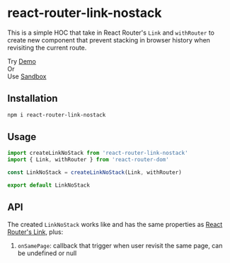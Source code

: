 # react-router-link-nostack

This is a simple HOC that take in React Router's `Link` and `withRouter` to create new component that prevent stacking in browser history when revisiting the current route.

Try [Demo](https://tylim88.github.io/react-router-link-nostack)  
Or  
Use [Sandbox](https://codesandbox.io/s/interesting-ganguly-huwcr)

## Installation

```bash
npm i react-router-link-nostack
```

## Usage

```jsx
import createLinkNoStack from 'react-router-link-nostack'
import { Link, withRouter } from 'react-router-dom'

const LinkNoStack = createLinkNoStack(Link, withRouter)

export default LinkNoStack

```

## API

The created `LinkNoStack` works like and has the same properties as [React Router's Link](https://reacttraining.com/react-router/web/api/Link), plus:

1. `onSamePage`: callback that trigger when user revisit the same page, can be undefined or null

